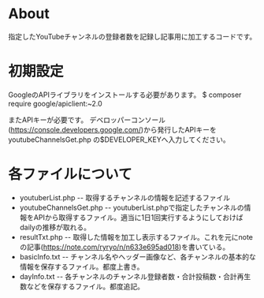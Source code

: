 # About
指定したYouTubeチャンネルの登録者数を記録し記事用に加工するコードです。

# 初期設定
GoogleのAPIライブラリをインストールする必要があります。
$ composer require google/apiclient:~2.0

またAPIキーが必要です。
デベロッパーコンソール(https://console.developers.google.com/)から発行したAPIキーをyoutubeChannelsGet.php の$DEVELOPER_KEYへ入力してください。

# 各ファイルについて
- youtuberList.php
-- 取得するチャンネルの情報を記述するファイル
- youtubeChannelsGet.php
-- youtuberList.phpで指定したチャンネルの情報をAPIから取得するファイル。適当に1日1回実行するようにしておけばdailyの推移が取れる。
- resultTxt.php
-- 取得した情報を加工し表示するファイル。これを元にnoteの記事(https://note.com/ryryo/n/n633e695ad018)を書いている。
- basicInfo.txt
-- チャンネル名やヘッダー画像など、各チャンネルの基本的な情報を保存するファイル。都度上書き。
- dayInfo.txt
-- 各チャンネルのチャンネル登録者数・合計投稿数・合計再生数などを保存するファイル。都度追記。
